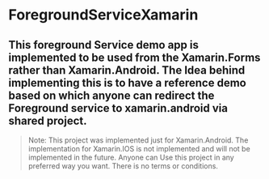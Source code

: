 # ForegroundServiceXamarin

## This foreground Service demo app is implemented to be used from the Xamarin.Forms rather than Xamarin.Android. The Idea behind implementing this is to have a reference demo based on which anyone can redirect the Foreground service to xamarin.android via shared project.


> Note:
> This project was implemented just for Xamarin.Android. The implementation for Xamarin.IOS is not implemented and will not be implemented in the future. 
> Anyone can Use this project in any preferred way you want. There is no terms or conditions.
